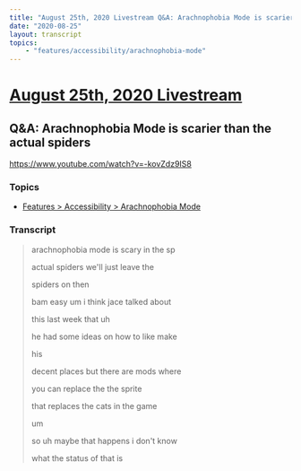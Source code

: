 ```yaml
---
title: "August 25th, 2020 Livestream Q&A: Arachnophobia Mode is scarier than the actual spiders"
date: "2020-08-25"
layout: transcript
topics:
    - "features/accessibility/arachnophobia-mode"
---
```

# [August 25th, 2020 Livestream](../2020-08-25.md)
## Q&A: Arachnophobia Mode is scarier than the actual spiders
https://www.youtube.com/watch?v=-kovZdz9IS8

### Topics
* [Features > Accessibility > Arachnophobia Mode](../topics/features/accessibility/arachnophobia-mode.md)

### Transcript

> arachnophobia mode is scary in the sp
>
> actual spiders we'll just leave the
>
> spiders on then
>
> bam easy um i think jace talked about
>
> this last week that uh
>
> he had some ideas on how to like make
>
> his
>
> decent places but there are mods where
>
> you can replace the the sprite
>
> that replaces the cats in the game
>
> um
>
> so uh maybe that happens i don't know
>
> what the status of that is
